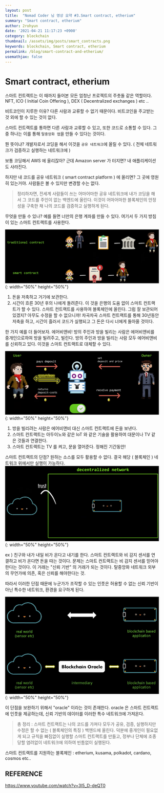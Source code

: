 ```yaml
---
layout: post
title:  "Nomad Coder 님 영상 요약 #3.Smart contract, etherium"
summary: "Smart contract, etherium"
author: 2rohyun
date: '2021-04-21 11:17:23 +0900'
category: blockchain
thumbnail: /assets/img/posts/smart_contracts.png 
keywords: blockchain, Smart contract, etherium
permalink: /blog/smart-contract-and-etherium/
usemathjax: false
---
```

# Smart contract, etherium

스마트 컨트랙트는 이 때까지 들어본 모든 엄청난 프로젝트의 주춧돌 같은 역할이다. NFT, ICO ( Initial Coin Offering ), DEX ( Decentralized exchanges ) etc ..

비트코인이 지루한 이유? 다른 사람과 교류할 수 없기 때문이다. 비트코인을 주고받는 것 외에 할 수 있는 것이 없다.

스마트 컨트랙트를 통하면 다른 사람과 교류할 수 있고, 또한 코드로 소통할 수 있다. 그 중 하나는 이를 통해 `탈중앙화 앱`을 만들 수 있다는 것이다. 

뭔 뜻이냐? 개발자로서 코딩을 해서 이것을 `공유 네트워크`에 올릴 수 있다. ( 전체 네트워크가 검증하고 실행하는 네트워크에 )

보통 코딩해서 AWS 에 올리잖아? 근데 Amazon server 가 터지면? 내 애플리케이션도 사라진다. 

하지만 내 코드를 공유 네트워크 ( smart contract platform ) 에 올리면? 그 곳에 영원히 있는거야. 사람들은 볼 수 있지만 변경할 수는 없다.

> 정리하자면, 전세계 사람들이 쓰는 어마어마한 공유 네트워크에 내가 코딩을 해서 그 코드를 주인이 없는 백엔드에 올린다. 이것이 어마어마한 블록체인의 안정성을 구축한 채 나의 코드를 검증하고 실행하게 된다. 

무엇을 만들 수 있나? 예를 들면 너만의 은행 계좌를 만들 수 있다. 여기서 두 가지 방침이 있는 스마트 컨트랙트를 사용한다.

![smartcontract](/assets/img/posts/smart_contract.png){: width="50%" height="50%"}

1. 돈을 저축하고 거기에 보관한다.
2. 시간이 흐른 30년 후의 나에게 돌려준다.
이 것을 은행의 도움 없이 스마트 컨트랙트가 할 수 있다. 스마트 컨트랙트를 사용하여 블록체인에 올린다. 그럼 잘 보관되어 있겠지? 아무도 수정을 할 수 없으니까! 차곡차곡 스마트 컨트랙트를 통해 30년동안 저축을 하고, 시간이 흘러서 코드가 실행되고 그 돈은 다시 너에게 돌아올 것이다.

한 가지 예를 더 들어보자. 에어비앤비!
방의 주인과 방을 빌리는 사람은 에어비앤비를 중개인으로하여 방을 빌려주고, 빌린다. 방의 주인과 방을 빌리는 사람 모두 에어비앤비를 신뢰하고 있다. 이것을 스마트 컨트랙트로 대체할 수 있다.

![smartairbnb](/assets/img/posts/smart_airbnb.png){: width="50%" height="50%"}

1. 방을 빌리려는 사람은 에어비앤비 대신 스마트 컨트랙트에 돈을 보낸다.
2. 스마트 컨트랙트는 아두이노와 같은 IoT 와 같은 기술을 활용하여 대문이나 TV 같은 것들과 연결한다.
3. 스마트 컨트랙트는 TV 를 켜고, 문을 열어준다. 정해진 기간동안!

스마트 컨트랙트의 단점? 원하는 소스를 모두 활용할 수 없다. 결국 해당 ( 블록체인 ) 네트워크 위에서만 실행이 가능하다.
![smartlimit](/assets/img/posts/smart_limit.png){: width="50%" height="50%"}

ex ) 친구와 내가 내일 비가 온다고 내기를 한다. 스마트 컨트랙트와 비 감지 센서를 연결하고 비가 온다면 돈을 따는 것이다. 문제는 스마트 컨트랙트는 비 감지 센서를 믿어야한다는 것이다. 이 거래는 "신뢰 기반" 의 거래가 되는 것이다. 탈중앙화 네트워크 외부의 무언가에 의존, 혹은 신뢰를 해야한다는 것.

따라서 이러한 단점 때문에 누군가가 조작할 수 있는 인풋은 허용할 수 없는 신뢰 기반이 아닌 특수한 네트워크, 환경을 요구하게 된다. 

![smartoracle](/assets/img/posts/smart_oracle.png){: width="50%" height="50%"}

이 단점을 보완하기 위해서 "oracle" 이라는 것이 존재한다. oracle 은 스마트 컨트랙트에 인풋을 제공하는데, 신뢰 기반의 데이터를 이러한 특수 네트워크에 가져온다.

> 총 정리 : 스마트 컨트랙트는 나의 코드를 가져다 모두가 공유, 검증, 실행하지만 수정은 할 수 없는 ( 블록체인의 특징 ) 백엔드에 올린다. 덕분에 중개인이 필요없게 되고 규칙을 빠짐없이 실행할 스마트 컨트랙트를 만들고, 정부나 단체에 조종 당할 염려없이 네트워크에 의하여 빈틈없이 실행된다.

스마트 컨트랙트를 지원하는 블록체인 : etherium, kusama, polkadot, cardano, cosmos etc..

## REFERENCE

https://www.youtube.com/watch?v=3I5_D-deQT0
